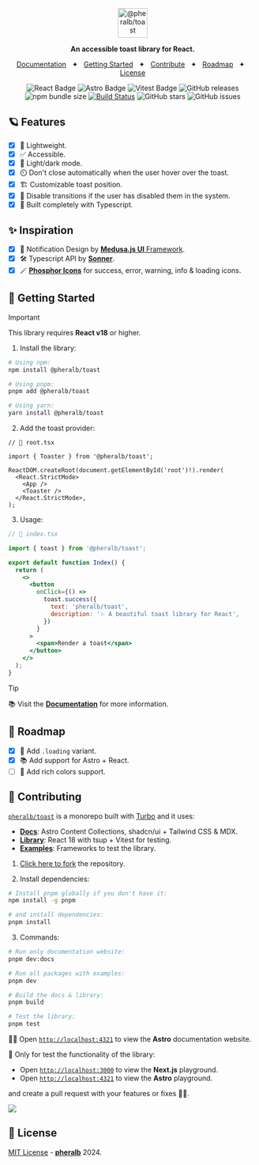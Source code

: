 <div align="center">
  <a href="https://toast.pheralb.dev">
    <img
      src="https://toast.pheralb.dev/images/logo_svg.svg"
      alt="@pheralb/toast"
      height="60"
    />
  </a>
  <p />
  <p>
    <b>
      An accessible toast library for React.
    </b>
  </p>

<a href="https://toast.pheralb.dev/">Documentation</a>
<span>&nbsp;&nbsp;✦&nbsp;&nbsp;</span>
<a href="#-getting-started">Getting Started</a>
<span>&nbsp;&nbsp;✦&nbsp;&nbsp;</span>
<a href="#-contributing">Contribute</a>
<span>&nbsp;&nbsp;✦&nbsp;&nbsp;</span>
<a href="#-roadmap">Roadmap</a>
<span>&nbsp;&nbsp;✦&nbsp;&nbsp;</span>
<a href="#-license">License</a>

</div>

<div align="center">

![React Badge](https://img.shields.io/badge/Library-61DAFB?logo=react&logoColor=000&style=flat)
![Astro Badge](https://img.shields.io/badge/Astro-BC52EE?logo=astro&logoColor=fff&style=flat)
![Vitest Badge](https://img.shields.io/badge/Testing-6E9F18?logo=vitest&logoColor=fff&style=flat)
![GitHub releases](https://img.shields.io/github/release/pheralb/toast)
![npm bundle size](https://img.shields.io/bundlephobia/min/%40pheralb%2Ftoast)
[![Build Status](https://img.shields.io/endpoint.svg?url=https%3A%2F%2Factions-badge.atrox.dev%2Fpheralb%2Ftoast%2Fbadge%3Fref%3Dmain&style=flat)](https://actions-badge.atrox.dev/pheralb/toast/goto?ref=main)
![GitHub stars](https://img.shields.io/github/stars/pheralb/toast)
![GitHub issues](https://img.shields.io/github/issues/pheralb/toast)

</div>

## 🪐 Features

- [x] 🍂 Lightweight.
- [x] ✅ Accessible.
- [x] 🎨 Light/dark mode.
- [x] ⏲️ Don't close automatically when the user hover over the toast.
- [x] 🏗️ Customizable toast position.
- [x] 🍃 Disable transitions if the user has disabled them in the system.
- [x] 💙 Built completely with Typescript.

## ✨ Inspiration

- [x] 🎨 Notification Design by [**Medusa.js UI** Framework](https://medusajs.com/framework/).
- [x] 🛠️ Typescript API by [**Sonner**](https://sonner.emilkowal.ski).
- [x] 🪄 [**Phosphor Icons**](https://phosphoricons.com/) for success, error, warning, info & loading icons.

## 🚀 Getting Started

> [!IMPORTANT]
> This library requires **React v18** or higher.

1. Install the library:

```bash
# Using npm:
npm install @pheralb/toast

# Using pnpm:
pnpm add @pheralb/toast

# Using yarn:
yarn install @pheralb/toast
```

2. Add the toast provider:

```tsx
// 📃 root.tsx

import { Toaster } from '@pheralb/toast';

ReactDOM.createRoot(document.getElementById('root')!).render(
  <React.StrictMode>
    <App />
    <Toaster />
  </React.StrictMode>,
);
```

3. Usage:

```jsx
// 📃 index.tsx

import { toast } from '@pheralb/toast';

export default function Index() {
  return (
    <>
      <button
        onClick={() =>
          toast.success({
            text: 'pheralb/toast',
            description: '✨ A beautiful toast library for React',
          })
        }
      >
        <span>Render a toast</span>
      </button>
    </>
  );
}
```

> [!TIP]
> 📚 Visit the [**Documentation**](https://toast.pheralb.dev/) for more information.

## 🔭 Roadmap

- [x] 🚗 Add `.loading` variant.
- [x] 📚 Add support for Astro + React.
- [ ] 🎨 Add rich colors support.

## 🤝 Contributing

[`pheralb/toast`](https://github.com/pheralb/toast) is a monorepo built with [Turbo](https://turbo.build/repo) and it uses:

- [**Docs**](https://github.com/pheralb/toast/tree/main/docs): Astro Content Collections, shadcn/ui + Tailwind CSS & MDX.
- [**Library**](https://github.com/pheralb/toast/tree/main/library): React 18 with tsup + Vitest for testing.
- [**Examples**](https://github.com/pheralb/toast/tree/main/examples): Frameworks to test the library.

1. [Click here to fork](https://github.com/pheralb/toast/fork) the repository.

2. Install dependencies:

```bash
# Install pnpm globally if you don't have it:
npm install -g pnpm

# and install dependencies:
pnpm install
```

3. Commands:

```bash
# Run only documentation website:
pnpm dev:docs

# Run all packages with examples:
pnpm dev

# Build the docs & library:
pnpm build

# Test the library:
pnpm test
```

🧑‍🚀 Open [`http://localhost:4321`](http://localhost:4321) to view the **Astro** documentation website.

🔎 Only for test the functionality of the library:

- Open [`http://localhost:3000`](http://localhost:3000) to view the **Next.js** playground.
- Open [`http://localhost:4321`](http://localhost:4321) to view the **Astro** playground.

and create a pull request with your features or fixes 🚀✨.

<a href="https://github.com/pheralb/toast/graphs/contributors">
  <img src="https://contrib.rocks/image?repo=pheralb/toast" />
</a>

## 📃 License

[MIT License](https://github.com/pheralb/toast/blob/main/LICENSE) - [**pheralb**](https://pheralb.dev) 2024.
